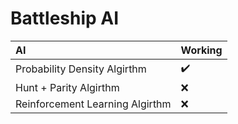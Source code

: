 # Battleship AI

AI | Working |
:------------ | :-------------|
Probability Density Algirthm | :heavy_check_mark: |
Hunt + Parity Algirthm | :x: |
Reinforcement Learning Algirthm | :x: |
